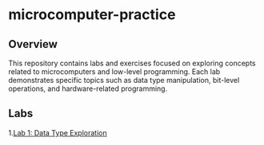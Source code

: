 # microcomputer-practice

## Overview
This repository contains labs and exercises focused on exploring concepts related to microcomputers and low-level programming. Each lab demonstrates specific topics such as data type manipulation, bit-level operations, and hardware-related programming.

## Labs
1.[Lab 1: Data Type Exploration](Lab1-DataTypeExploration/)
